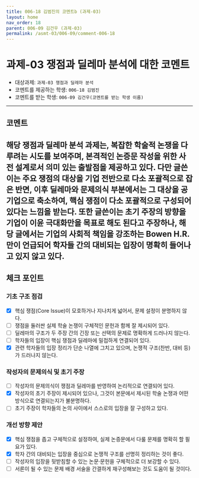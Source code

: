 ```yaml
---
title: 006-18 김범진의 코멘트b (과제-03) 
layout: home
nav_order: 18
parent: 006-09 김건우 (과제-03)
permalink: /asmt-03/006-09/comment-006-18
---
```


# 과제-03 쟁점과 딜레마 분석에 대한 코멘트

- 대상과제: `과제-03 쟁점과 딜레마 분석`
- 코멘트를 제공하는 학생: `006-18 김범진` 
- 코멘트를 받는 학생: `006-09 김건우(코멘트를 받는 학생 이름)` 

---

## 코멘트

해당 쟁점과 딜레마 분석 과제는, 복잡한 학술적 논쟁을 다루려는 시도를 보여주며, 본격적인 논증문 작성을 위한 사전 설계로서 의미 있는 출발점을 제공하고 있다. 다만 글쓴이는 주요 쟁점의 대상을 기업 전반으로 다소 포괄적으로 잡은 반면, 이후 딜레마와 문제의식 부분에서는 그 대상을 공기업으로 축소하여, 핵심 쟁점이 다소 포괄적으로 구성되어 있다는 느낌을 받는다. 또한 글쓴이는 초기 주장의 방향을 기업이 이윤 극대화만을 목표로 해도 된다고 주장하나, 해당 글에서는 기업의 사회적 책임을 강조하는 Bowen H.R.만이 언급되어 학자들 간의 대비되는 입장이 명확히 들어나고 있지 않고 있다.  
---

## 체크 포인트

### **기초 구조 점검**
- [x] 핵심 쟁점(Core Issue)이 모호하거나 지나치게 넓어서, 문제 설정이 분명하지 않다.
- [ ] 쟁점을 둘러싼 실제 학술 논쟁이 구체적인 문헌과 함께 잘 제시되어 있다.
- [ ] 딜레마의 구조가 두 주장 간의 긴장 또는 선택의 문제로 명확하게 드러나지 않는다.
- [ ] 학자들의 입장이 핵심 쟁점과 딜레마에 밀접하게 연결되어 있다.
- [x] 관련 학자들의 입장 정리가 단순 나열에 그치고 있으며, 논쟁적 구조(찬반, 대비 등)가 드러나지 않는다.

### **작성자의 문제의식 및 초기 주장**
- [ ] 작성자의 문제의식이 쟁점과 딜레마를 반영하여 논리적으로 연결되어 있다.
- [x] 작성자의 초기 주장이 제시되어 있으나, 그것이 본문에서 제시된 학술 논쟁과 어떤 방식으로 연결되는지가 불분명하다.
- [ ] 초기 주장이 학자들의 논의 사이에서 스스로의 입장을 잘 구성하고 있다.

### **개선 방향 제안**
- [x] 핵심 쟁점을 좁고 구체적으로 설정하여, 실제 논증문에서 다룰 문제를 명확히 할 필요가 있다.
- [x] 학자 간의 대비되는 입장을 중심으로 논쟁적 구조를 선명히 정리하는 것이 좋다.
- [ ] 작성자의 입장을 뒷받침할 수 있는 논문·문헌을 구체적으로 더 보강할 수 있다.
- [ ] 서론이 될 수 있는 문제 배경 서술을 간결하게 재구성해보는 것도 도움이 될 것이다.
